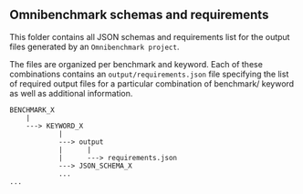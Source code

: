
## Omnibenchmark schemas and requirements

This folder contains all JSON schemas and requirements list for the output files generated by an `Omnibenchmark project`. 

The files are organized per benchmark and keyword. Each of these combinations contains an `output/requirements.json` file specifying the list of required output files for a particular combination of benchmark/ keyword as well as additional information.   

```
BENCHMARK_X
    |
    ---> KEYWORD_X
            |
            ---> output
            |      |
            |      ---> requirements.json
            ---> JSON_SCHEMA_X
            ...
...

```

